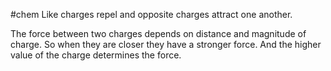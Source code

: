#chem
Like charges repel and opposite charges attract one another.

The force between two charges depends on distance and magnitude of charge. So when they are closer they have a stronger force. And the higher value of the charge determines the force. 